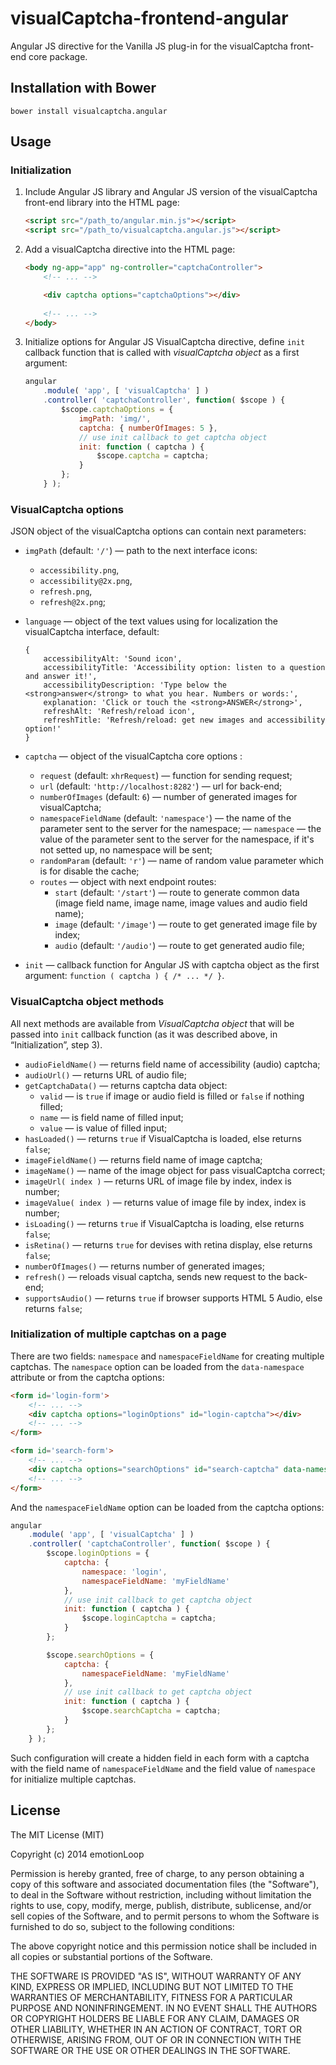 visualCaptcha-frontend-angular
==============================

Angular JS directive for the Vanilla JS plug-in for the visualCaptcha front-end core package.


## Installation with Bower

```
bower install visualcaptcha.angular
```


## Usage

### Initialization 

1. Include Angular JS library and Angular JS version of the visualCaptcha front-end library into the HTML page:

    ```html
    <script src="/path_to/angular.min.js"></script>
    <script src="/path_to/visualcaptcha.angular.js"></script>
    ```

2. Add a visualCaptcha directive into the HTML page:

    ```html
    <body ng-app="app" ng-controller="captchaController">
        <!-- ... -->

        <div captcha options="captchaOptions"></div>
        
        <!-- ... -->
    </body>
    ```

3. Initialize options for Angular JS  VisualCaptcha directive, define `init` callback function that is called with _visualCaptcha object_ as a first argument:

    ```javascript
    angular
        .module( 'app', [ 'visualCaptcha' ] )
        .controller( 'captchaController', function( $scope ) {
            $scope.captchaOptions = {
                imgPath: 'img/',
                captcha: { numberOfImages: 5 },
                // use init callback to get captcha object
                init: function ( captcha ) {
                    $scope.captcha = captcha;
                }
            };
        } );
    ```

### VisualCaptcha options

JSON object of the visualCaptcha options can contain next parameters:

- `imgPath` (default: `'/'`) — path to the next interface icons:
    - `accessibility.png`,
    - `accessibility@2x.png`,
    - `refresh.png`,
    - `refresh@2x.png`;

- `language` — object of the text values using for localization the visualCaptcha interface, default:
    ```
    {
        accessibilityAlt: 'Sound icon',
        accessibilityTitle: 'Accessibility option: listen to a question and answer it!',
        accessibilityDescription: 'Type below the <strong>answer</strong> to what you hear. Numbers or words:',
        explanation: 'Click or touch the <strong>ANSWER</strong>',
        refreshAlt: 'Refresh/reload icon',
        refreshTitle: 'Refresh/reload: get new images and accessibility option!'
    }
    ```

- `captcha` — object of the visualCaptcha core options :
    - `request` (default: `xhrRequest`) — function for sending request;
    - `url` (default: `'http://localhost:8282'`) — url for back-end;
    <!-- !FIXME - `path` (default: `''`) — is the url prefix; -->
    <!-- !FIXME - `autoRefresh` (default: `true`) — if it is `true` it will load the data when it's constructed; -->
    - `numberOfImages` (default: `6`) — number of generated images for visualCaptcha;
    - `namespaceFieldName` (default: `'namespace'`) — the name of the parameter sent to the server for the namespace;
    — `namespace` — the value of the parameter sent to the server for the namespace, if it's not setted up, no namespace will be sent;
    - `randomParam` (default: `'r'`) — name of random value parameter which is for disable the cache;
    - `routes` — object with next endpoint routes:
        - `start` (default: `'/start'`) — route to generate common data (image field name, image name, image values and audio field name);
        - `image` (default: `'/image'`) — route to get generated image file by index;
        - `audio` (default: `'/audio'`) — route to get generated audio file;

- `init` — callback function for Angular JS with captcha object as the first argument: `function ( captcha ) { /* ... */ }`.

### VisualCaptcha object methods

All next methods are available from _VisualCaptcha object_ that will be passed into `init` callback function (as it was described above, in “Initialization”, step 3).

- `audioFieldName()` — returns field name of accessibility (audio) captcha;
- `audioUrl()` — returns URL of audio file;
- `getCaptchaData()` — returns captcha data object:
    - `valid` — is `true` if image or audio field is filled or `false` if nothing filled;
    - `name` — is field name of filled input;
    - `value` — is value of filled input;
- `hasLoaded()` — returns `true` if VisualCaptcha is loaded, else returns `false`;
- `imageFieldName()` — returns field name of image captcha;
- `imageName()` — name of the image object for pass visualCaptcha correct;
- `imageUrl( index )` — returns URL of image file by index, index is number;
- `imageValue( index )` — returns value of image file by index, index is number;
- `isLoading()` — returns `true` if VisualCaptcha is loading, else returns `false`;
- `isRetina()` — returns `true` for devises with retina display, else returns `false`;
- `numberOfImages()` — returns number of generated images;
- `refresh()` — reloads visual captcha, sends new request to the back-end;
- `supportsAudio()` — returns `true` if browser supports HTML 5 Audio, else returns `false`;

### Initialization of multiple captchas on a page

There are two fields: `namespace` and `namespaceFieldName` for creating multiple captchas.
The `namespace` option can be loaded from the `data-namespace` attribute or from the captcha options:
```html
<form id='login-form'>
    <!-- ... -->
    <div captcha options="loginOptions" id="login-captcha"></div>
    <!-- ... -->
</form>

<form id='search-form'>
    <!-- ... -->
    <div captcha options="searchOptions" id="search-captcha" data-namespace="search"></div>
    <!-- ... -->
</form>
```

And the `namespaceFieldName` option can be loaded from the captcha options:
```javascript
angular
    .module( 'app', [ 'visualCaptcha' ] )
    .controller( 'captchaController', function( $scope ) {
        $scope.loginOptions = {
            captcha: {
                namespace: 'login',
                namespaceFieldName: 'myFieldName'
            },
            // use init callback to get captcha object
            init: function ( captcha ) {
                $scope.loginCaptcha = captcha;
            }
        };

        $scope.searchOptions = {
            captcha: {
                namespaceFieldName: 'myFieldName'
            },
            // use init callback to get captcha object
            init: function ( captcha ) {
                $scope.searchCaptcha = captcha;
            }
        };
    } );
```

Such configuration will create a hidden field in each form with a captcha
with the field name of `namespaceFieldName` and the field value of `namespace`
for initialize multiple captchas.



## License

The MIT License (MIT)

Copyright (c) 2014 emotionLoop

Permission is hereby granted, free of charge, to any person obtaining a copy of
this software and associated documentation files (the "Software"), to deal in
the Software without restriction, including without limitation the rights to
use, copy, modify, merge, publish, distribute, sublicense, and/or sell copies of
the Software, and to permit persons to whom the Software is furnished to do so,
subject to the following conditions:

The above copyright notice and this permission notice shall be included in all
copies or substantial portions of the Software.

THE SOFTWARE IS PROVIDED "AS IS", WITHOUT WARRANTY OF ANY KIND, EXPRESS OR
IMPLIED, INCLUDING BUT NOT LIMITED TO THE WARRANTIES OF MERCHANTABILITY, FITNESS
FOR A PARTICULAR PURPOSE AND NONINFRINGEMENT. IN NO EVENT SHALL THE AUTHORS OR
COPYRIGHT HOLDERS BE LIABLE FOR ANY CLAIM, DAMAGES OR OTHER LIABILITY, WHETHER
IN AN ACTION OF CONTRACT, TORT OR OTHERWISE, ARISING FROM, OUT OF OR IN
CONNECTION WITH THE SOFTWARE OR THE USE OR OTHER DEALINGS IN THE SOFTWARE.
